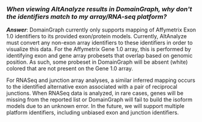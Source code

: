 ### _When viewing AltAnalyze results in DomainGraph, why don't the identifiers match to my array/RNA-seq platform?_ ###

_**Answer**_: DomainGraph currently only supports mapping of Affymetrix Exon 1.0 identifiers to its provided exon/protein models. Currently, AltAnalyze must convert any non-exon array identifiers to these identifiers in order to visualize this data. For the Affymetrix Gene 1.0 array, this is performed by identifying exon and gene array probesets that overlap based on genomic position. As such, some probeset in DomainGraph will be absent (white) colored that are not present on the Gene 1.0 array.

For RNASeq and junction array analyses, a similar inferred mapping occurs to the identified alternative exon associated with a pair of reciprocal junctions. When RNASeq data is analyzed, in rare cases, genes will be missing from the reported list or DomainGraph will fail to build the isoform models due to an unknown error. In the future, we will support multiple platform identifiers, including unbiased exon and junction identifiers.